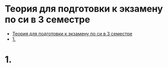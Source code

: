 # Теория для подготовки к экзамену по си в 3 семестре

- [Теория для подготовки к экзамену по си в 3 семестре](#теория-для-подготовки-к-экзамену-по-си-в-3-семестре)
- [1.](#1)

# 1. 
